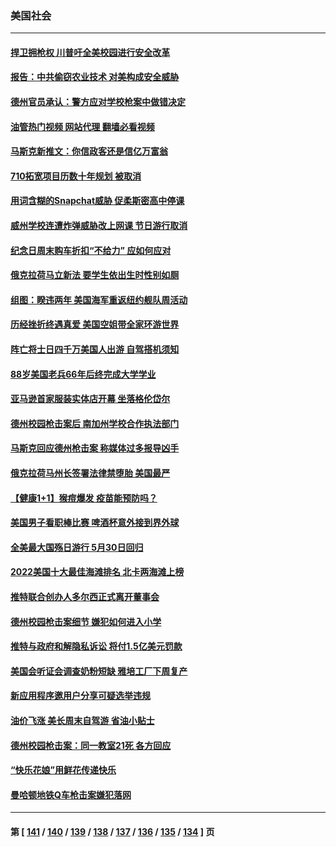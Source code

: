 ### 美国社会
---
#### [捍卫拥枪权 川普吁全美校园进行安全改革](../../pages/ncid1078160/n13747316.md?05282045) 
#### [报告：中共偷窃农业技术 对美构成安全威胁](../../pages/ncid1078160/n13747006.md?05282045) 
#### [德州官员承认：警方应对学校枪案中做错决定](../../pages/ncid1078160/n13747105.md?05282045) 
#### [油管热门视频 网站代理 翻墙必看视频](http://209.222.30.114:81/youtube.html?05282045)
#### [马斯克新推文：你信政客还是信亿万富翁](../../pages/ncid1078160/n13746891.md?05282045) 
#### [710拓宽项目历数十年规划 被取消](../../pages/ncid1078160/n13747133.md?05282045) 
#### [用词含糊的Snapchat威胁 促柔斯密高中停课](../../pages/ncid1078160/n13747131.md?05282045) 
#### [威州学校连遭炸弹威胁改上网课 节日游行取消](../../pages/ncid1078160/n13747075.md?05282045) 
#### [纪念日周末购车折扣“不给力” 应如何应对](../../pages/ncid1078160/n13747068.md?05282045) 
#### [俄克拉荷马立新法 要学生依出生时性别如厕](../../pages/ncid1078160/n13746932.md?05282045) 
#### [组图：睽违两年 美国海军重返纽约舰队周活动](../../pages/ncid1078160/n13746811.md?05282045) 
#### [历经挫折终遇真爱 美国空姐带全家环游世界](../../pages/ncid1078160/n13746401.md?05282045) 
#### [阵亡将士日四千万美国人出游 自驾搭机须知](../../pages/ncid1078160/n13746848.md?05282045) 
#### [88岁美国老兵66年后终完成大学学业](../../pages/ncid1078160/n13746364.md?05282045) 
#### [亚马逊首家服装实体店开幕 坐落格伦岱尔](../../pages/ncid1078160/n13746378.md?05282045) 
#### [德州校园枪击案后 南加州学校合作执法部门](../../pages/ncid1078160/n13746258.md?05282045) 
#### [马斯克回应德州枪击案 称媒体过多报导凶手](../../pages/ncid1078160/n13746165.md?05282045) 
#### [俄克拉荷马州长签署法律禁堕胎 美国最严](../../pages/ncid1078160/n13746035.md?05282045) 
#### [【健康1+1】猴痘爆发 疫苗能预防吗？](../../pages/ncid1078160/n13745895.md?05282045) 
#### [美国男子看职棒比赛 啤酒杯意外接到界外球](../../pages/ncid1078160/n13745435.md?05282045) 
#### [全美最大国殇日游行 5月30日回归](../../pages/ncid1078160/n13745527.md?05282045) 
#### [2022美国十大最佳海滩排名 北卡两海滩上榜](../../pages/ncid1078160/n13745329.md?05282045) 
#### [推特联合创办人多尔西正式离开董事会](../../pages/ncid1078160/n13745396.md?05282045) 
#### [德州校园枪击案细节 嫌犯如何进入小学](../../pages/ncid1078160/n13745279.md?05282045) 
#### [推特与政府和解隐私诉讼 将付1.5亿美元罚款](../../pages/ncid1078160/n13745290.md?05282045) 
#### [美国会听证会调查奶粉短缺 雅培工厂下周复产](../../pages/ncid1078160/n13745217.md?05282045) 
#### [新应用程序邀用户分享可疑选举违规](../../pages/ncid1078160/n13745296.md?05282045) 
#### [油价飞涨 美长周末自驾游 省油小贴士](../../pages/ncid1078160/n13745230.md?05282045) 
#### [德州校园枪击案：同一教室21死 各方回应](../../pages/ncid1078160/n13745096.md?05282045) 
#### [“快乐花娘”用鲜花传递快乐](../../pages/ncid1078160/n13745097.md?05282045) 
#### [曼哈顿地铁Q车枪击案嫌犯落网](../../pages/ncid1078160/n13744680.md?05282045) 

---
#### 第 [ [141](./141.md?05282045) / [140](./140.md?05282045) / [139](./139.md?05282045) / [138](./138.md?05282045) / [137](./137.md?05282045) / [136](./136.md?05282045) / [135](./135.md?05282045) / [134](./134.md?05282045) ] 页
